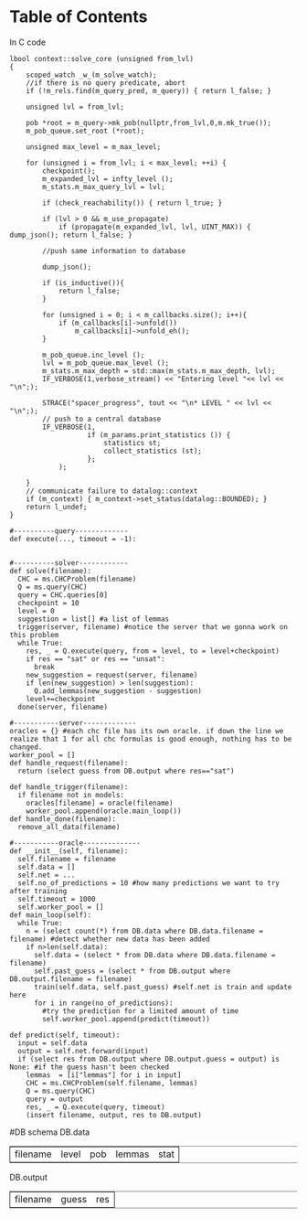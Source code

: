 
# Table of Contents



In C code

    lbool context::solve_core (unsigned from_lvl)
    {
        scoped_watch _w_(m_solve_watch);
        //if there is no query predicate, abort
        if (!m_rels.find(m_query_pred, m_query)) { return l_false; }
    
        unsigned lvl = from_lvl;
    
        pob *root = m_query->mk_pob(nullptr,from_lvl,0,m.mk_true());
        m_pob_queue.set_root (*root);
    
        unsigned max_level = m_max_level;
    
        for (unsigned i = from_lvl; i < max_level; ++i) {
            checkpoint();
            m_expanded_lvl = infty_level ();
            m_stats.m_max_query_lvl = lvl;
    
            if (check_reachability()) { return l_true; }
    
            if (lvl > 0 && m_use_propagate)
                if (propagate(m_expanded_lvl, lvl, UINT_MAX)) { dump_json(); return l_false; }
    
            //push same information to database
    
            dump_json();
    
            if (is_inductive()){
                return l_false;
            }
    
            for (unsigned i = 0; i < m_callbacks.size(); i++){
                if (m_callbacks[i]->unfold())
                    m_callbacks[i]->unfold_eh();
            }
    
            m_pob_queue.inc_level ();
            lvl = m_pob_queue.max_level ();
            m_stats.m_max_depth = std::max(m_stats.m_max_depth, lvl);
            IF_VERBOSE(1,verbose_stream() << "Entering level "<< lvl << "\n";);
    
            STRACE("spacer_progress", tout << "\n* LEVEL " << lvl << "\n";);
            // push to a central database
            IF_VERBOSE(1,
                       if (m_params.print_statistics ()) {
                           statistics st;
                           collect_statistics (st);
                       };
                );
    
        }
        // communicate failure to datalog::context
        if (m_context) { m_context->set_status(datalog::BOUNDED); }
        return l_undef;
    }

    #----------query-------------
    def execute(..., timeout = -1):
    
    
    #----------solver------------
    def solve(filename):
      CHC = ms.CHCProblem(filename)
      Q = ms.query(CHC)
      query = CHC.queries[0]
      checkpoint = 10
      level = 0
      suggestion = list[] #a list of lemmas
      trigger(server, filename) #notice the server that we gonna work on this problem
      while True:
        res, _ = Q.execute(query, from = level, to = level+checkpoint)
        if res == "sat" or res == "unsat":
          break
        new_suggestion = request(server, filename)
        if len(new_suggestion) > len(suggestion):
          Q.add_lemmas(new_suggestion - suggestion) 
        level+=checkpoint
      done(server, filename)
    
    #-----------server-------------
    oracles = {} #each chc file has its own oracle. if down the line we realize that 1 for all chc formulas is good enough, nothing has to be changed.
    worker_pool = []
    def handle_request(filename):
      return (select guess from DB.output where res=="sat")
    
    def handle_trigger(filename):
      if filename not in models:
        oracles[filename] = oracle(filename)
        worker_pool.append(oracle.main_loop())
    def handle_done(filename):
      remove_all_data(filename)
    
    #-----------oracle--------------
    def __init__(self, filename):
      self.filename = filename
      self.data = []
      self.net = ...
      self.no_of_predictions = 10 #how many predictions we want to try after training
      self.timeout = 1000
      self.worker_pool = []
    def main_loop(self):
      while True:
        n = (select count(*) from DB.data where DB.data.filename = filename) #detect whether new data has been added
        if n>len(self.data):
          self.data = (select * from DB.data where DB.data.filename = filename)
          self.past_guess = (select * from DB.output where DB.output.filename = filename)
          train(self.data, self.past_guess) #self.net is train and update here
          for i in range(no_of_predictions):
            #try the prediction for a limited amount of time
            self.worker_pool.append(predict(timeout))
    
    def predict(self, timeout):
      input = self.data
      output = self.net.forward(input)
      if (select res from DB.output where DB.output.guess = output) is None: #if the guess hasn't been checked
        lemmas  = [i["lemmas"] for i in input]
        CHC = ms.CHCProblem(self.filename, lemmas)
        Q = ms.query(CHC)
        query = output
        res, _ = Q.execute(query, timeout)
        (insert filename, output, res to DB.output)

\#DB schema
DB.data

<table border="2" cellspacing="0" cellpadding="6" rules="groups" frame="hsides">


<colgroup>
<col  class="org-left" />

<col  class="org-left" />

<col  class="org-left" />

<col  class="org-left" />

<col  class="org-left" />
</colgroup>
<tbody>
<tr>
<td class="org-left">filename</td>
<td class="org-left">level</td>
<td class="org-left">pob</td>
<td class="org-left">lemmas</td>
<td class="org-left">stat</td>
</tr>
</tbody>
</table>

DB.output

<table border="2" cellspacing="0" cellpadding="6" rules="groups" frame="hsides">


<colgroup>
<col  class="org-left" />

<col  class="org-left" />

<col  class="org-left" />
</colgroup>
<tbody>
<tr>
<td class="org-left">filename</td>
<td class="org-left">guess</td>
<td class="org-left">res</td>
</tr>
</tbody>
</table>

